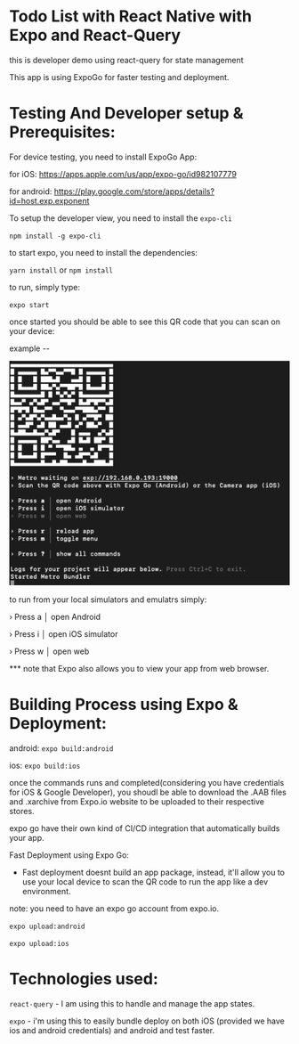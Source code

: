 # Todo List with React Native with Expo and React-Query

 this is developer demo using react-query for state management


This app is using ExpoGo for faster testing and deployment.





# Testing And Developer setup & Prerequisites:

For device testing, you need to install ExpoGo App:

for iOS: https://apps.apple.com/us/app/expo-go/id982107779

for android: https://play.google.com/store/apps/details?id=host.exp.exponent

To setup the developer view, you need to install the `expo-cli`

`npm install -g expo-cli`

to start expo, you need to install the dependencies:

`yarn install` or `npm install`

to run, simply type:

`expo start`

once started you should be able to see this QR code that you can scan on your device:

example --

![Alt text](docs/image.png)


to run from your local simulators and emulatrs simply:

› Press a │ open Android

› Press i │ open iOS simulator

› Press w │ open web



*** note that Expo also allows you to view your app from web browser.



# Building Process using Expo & Deployment:

android:
`expo build:android`

ios:
`expo build:ios`


once the commands runs and completed(considering you have credentials for iOS & Google Developer), you shoudl be able to download the .AAB files and .xarchive from Expo.io website to be uploaded to their respective stores.

expo go have their own kind of CI/CD integration that automatically builds your app.


Fast Deployment using Expo Go:
- Fast deployment doesnt build an app package, instead, it'll allow you to use your local device to scan the QR code to run the app like a dev environment.


note: you need to have an expo go account from expo.io. 

`expo upload:android`

`expo upload:ios`

# Technologies used:

`react-query` - I am using this to handle and manage the app states.

`expo` - i'm using this to easily bundle deploy on both iOS (provided we have ios and android credentials) and android and test faster.


